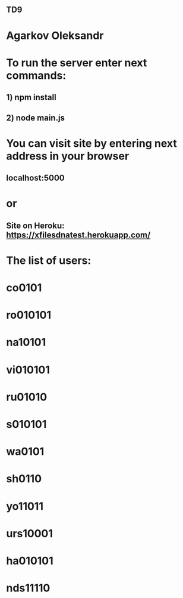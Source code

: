 ## TD9
# Agarkov Oleksandr

# To run the server enter next commands:
## 1) npm install
## 2) node main.js
# You can visit site by entering next address in your browser
## localhost:5000
# or
## Site on Heroku: https://xfilesdnatest.herokuapp.com/

# The list of users:
#    co0101
#    ro010101
#    na10101
#    vi010101
#    ru01010
#    s010101
#    wa0101
#    sh0110
#    yo11011
#    urs10001
#    ha010101
#    nds11110
